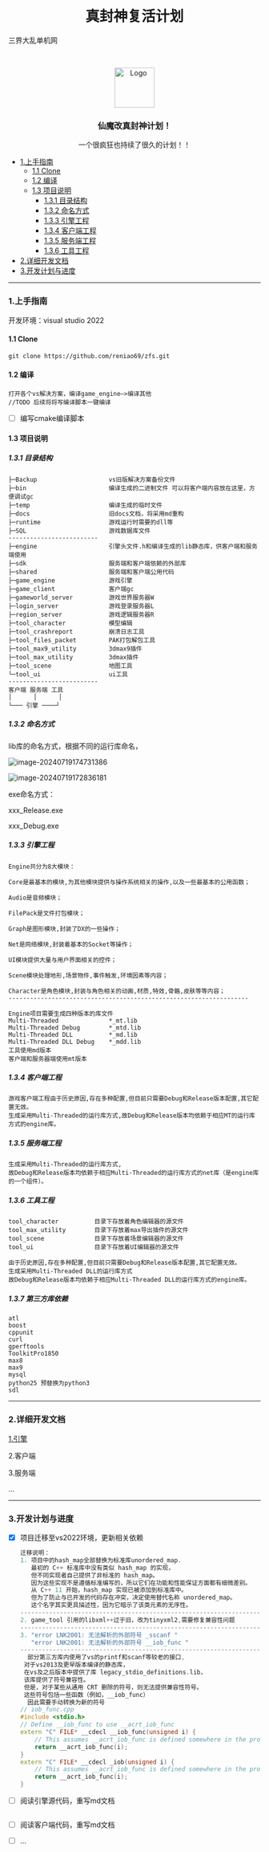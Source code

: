 

 <h1 align="center">真封神复活计划</h1>

三界大乱单机网

<br />

<p align="center">
    <img src="images/logo.png" alt="Logo" width="80" height="80">
  </a>

  <h3 align="center">仙魔改真封神计划！</h3>
  <p align="center">
    一个很疯狂也持续了很久的计划！！
    <br />
</p>


- [1.上手指南](#1上手指南)
  - [1.1 Clone](#11-clone)
  - [1.2 编译](#12-编译)
  - [1.3 项目说明](#13-项目说明)
    - [1.3.1 目录结构](#131-目录结构)
    - [1.3.2 命名方式](#132-命名方式)
    - [1.3.3 引擎工程](#133-引擎工程)
    - [1.3.4 客户端工程](#134-客户端工程)
    - [1.3.5 服务端工程](#135-服务端工程)
    - [1.3.6 工具工程](#136-工具工程)
- [2.详细开发文档](#2详细开发文档)
- [3.开发计划与进度](#3开发计划与进度)

------

### 1.上手指南

开发环境：visual studio 2022

#### 1.1 Clone

```
git clone https://github.com/reniao69/zfs.git
```

#### 1.2 编译

```
打开各个vs解决方案，编译game_engine—>编译其他
//TODO 后续将将写编译脚本一键编译
```

- [ ] 编写cmake编译脚本

#### 1.3 项目说明

##### 1.3.1 目录结构

```
├─Backup					vs旧版解决方案备份文件
├─bin    					编译生成的二进制文件 可以将客户端内容放在这里，方便调试gc
├─temp						编译生成的临时文件
├─docs						旧docs文档，将采用md重构
├─runtime					游戏运行时需要的dll等
├─SQL						游戏数据库文件
-------------------------
├─engine 					引擎头文件.h和编译生成的lib静态库，供客户端和服务端使用
├─sdk						服务端和客户端依赖的外部库
├─shared					服务端和客户端公用代码
├─game_engine				游戏引擎
├─game_client 				客户端gc
├─gameworld_server 			游戏世界服务器W
├─login_server 				游戏登录服务器L  
├─region_server 			游戏逻辑服务器R  
├─tool_character			模型编辑
├─tool_crashreport			崩溃日志工具
├─tool_files_packet			PAK打包解包工具
├─tool_max9_utility			3dmax9插件
├─tool_max_utility			3dmax插件
├─tool_scene				地图工具
└─tool_ui					ui工具
-------------------------
客户端 服务端 工具  
│      │      │  
└─── 引擎 ────┘
```

##### 1.3.2 命名方式

lib库的命名方式，根据不同的运行库命名，

![image-20240719174731386](README/image-20240719174731386.png) 

![image-20240719172836181](README/image-20240719172836181.png) 

exe命名方式：

xxx_Release.exe 

xxx_Debug.exe 

##### 1.3.3 引擎工程

```
Engine共分为8大模块：

Core是最基本的模块,为其他模块提供与操作系统相关的操作,以及一些最基本的公用函数；

Audio是音频模块；

FilePack是文件打包模块；

Graph是图形模块,封装了DX的一些操作；

Net是网络模块,封装着基本的Socket等操作；

UI模块提供大量与用户界面相关的控件；

Scene模块处理地形,场景物件,事件触发,环境因素等内容；

Character是角色模块,封装与角色相关的动画,材质,特效,骨骼,皮肤等等内容；
-------------------------------------------------------------------

Engine项目需要生成四种版本的库文件
Multi-Threaded 				*_mt.lib
Multi-Threaded Debug		*_mtd.lib
Multi-Threaded DLL 			*_md.lib
Multi-Threaded DLL Debug	*_mdd.lib
工具使用md版本
客户端和服务器端使用mt版本
```

##### 1.3.4 客户端工程

```
游戏客户端工程由于历史原因,存在多种配置,但目前只需要Debug和Release版本配置,其它配置无效。
生成采用Multi-Threaded的运行库方式,故Debug和Release版本均依赖于相应MT的运行库方式的engine库。
```

##### 1.3.5 服务端工程

```
生成采用Multi-Threaded的运行库方式,
故Debug和Release版本均依赖于相应Multi-Threaded的运行库方式的net库（是engine库的一个组件）。
```

##### 1.3.6 工具工程

```
tool_character			目录下存放着角色编辑器的源文件
tool_max_utility		目录下存放着max导出插件的源文件
tool_scene				目录下存放着场景编辑器的源文件
tool_ui					目录下存放着UI编辑器的源文件

由于历史原因,存在多种配置,但目前只需要Debug和Release版本配置,其它配置无效。
生成采用Multi-Threaded DLL的运行库方式
故Debug和Release版本均依赖于相应Multi-Threaded DLL的运行库方式的engine库。
```

##### 1.3.7 第三方库依赖

```
atl
boost
cppunit
curl
gperftools
ToolkitPro1850
max8
max9
mysql
python25 预替换为python3
sdl
```



------

### 2.详细开发文档

[1.引擎](./doc/engine.md)

2.客户端

3.服务端

...

------

### 3.开发计划与进度

- [x] 项目迁移至vs2022环境，更新相关依赖

  ```c++
  迁移说明：
  1. 项目中的hash_map全部替换为标准库unordered_map.
     最初的 C++ 标准库中没有类似 hash_map 的实现，
     但不同实现者自己提供了非标准的 hash_map。 
     因为这些实现不是遵循标准编写的，所以它们在功能和性能保证方面都有细微差别。
     从 C++ 11 开始，hash_map 实现已被添加到标准库中。
     但为了防止与已开发的代码存在冲突，决定使用替代名称 unordered_map。
     这个名字其实更具描述性，因为它暗示了该类元素的无序性。
  -------------------------------------------------------------------------------
  2. game_tool 引用的libxml++过于旧，改为tinyxml2,需要修复兼容性问题
  -------------------------------------------------------------------------------
  3. "error LNK2001: 无法解析的外部符号 _sscanf " 
     "error LNK2001: 无法解析的外部符号 __iob_func " 
  -------------------------------------------------------------------------------
  	部分第三方库内使用了vs的printf和scanf等较老的接口,
   对于vs2013及更早版本编译的静态库，
   在vs及之后版本中提供了库 legacy_stdio_definitions.lib，
   该库提供了符号兼容性。
   但是，对于某些从通用 CRT 删除的符号，则无法提供兼容性符号。
   这些符号包括一些函数（例如，__iob_func）
  	因此需要手动转换为新的符号
  // iob_func.cpp
  #include <stdio.h>
  // Define __iob_func to use __acrt_iob_func
  extern "C" FILE* __cdecl __iob_func(unsigned i) {
      // This assumes __acrt_iob_func is defined somewhere in the project or library
      return __acrt_iob_func(i);
  }
  extern "C" FILE* __cdecl _iob(unsigned i) {
      // This assumes __acrt_iob_func is defined somewhere in the project or library
      return __acrt_iob_func(i);
  }
  ```

  

- [ ] 阅读引擎源代码，重写md文档

  ```
  
  ```

  

- [ ] 阅读客户端代码，重写md文档

- [ ] ...
